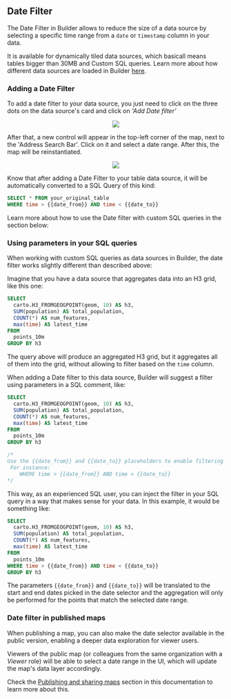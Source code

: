 ## Date Filter

The Date Filter in Builder allows to reduce the size of a data source by selecting a specific time range from a `date` or `timestamp` column in your data. 

It is available for dynamically tiled data sources, which basicall means tables bigger than 30MB and Custom SQL queries. Learn more about how different data sources are loaded in Builder [here](../performance-considerations).

### Adding a Date Filter

To add a date filter to your data source, you just need to click on the three dots on the data source's card and click on _'Add Date filter'_

 <p align="center">
  <img src="/img/cloud-native-workspace/maps/date-filter-add.png" />
</p>


After that, a new control will appear in the top-left corner of the map, next to the 'Address Search Bar'. Click on it and select a date range. After this, the map will be reinstantiated. 

 <p align="center">
  <img src="/img/cloud-native-workspace/maps/date-filter-picker.png" />
</p>


Know that after adding a Date Filter to your table data source, it will be automatically converted to a SQL Query of this kind: 

```sql
SELECT * FROM your_original_table
WHERE time > {{date_from}} AND time < {{date_to}}
```

Learn more about how to use the Date filter with custom SQL queries in the section below:


### Using parameters in your SQL queries

When working with custom SQL queries as data sources in Builder, the date filter works slightly different than described above: 

Imagine that you have a data source that aggregates data into an H3 grid, like this one: 

```sql
SELECT 
  carto.H3_FROMGEOGPOINT(geom, 10) AS h3,
  SUM(population) AS total_population,
  COUNT(*) AS num_features, 
  max(time) AS latest_time
FROM 
  points_10m
GROUP BY h3
```

The query above will produce an aggregated H3 grid, but it aggregates all of them into the grid, without allowing to filter based on the `time` column. 

When adding a Date filter to this data source, Builder will suggest a filter using parameters in a SQL comment, like:

```sql
SELECT 
  carto.H3_FROMGEOGPOINT(geom, 10) AS h3,
  SUM(population) AS total_population,
  COUNT(*) AS num_features,
  max(time) AS latest_time
FROM 
  points_10m
GROUP BY h3

/*
Use the {{date_from}} and {{date_to}} placeholders to enable filtering using the Date Picker control.
 For instance:
	WHERE time > {{date_from}} AND time < {{date_to}}
*/
```

This way, as an experienced SQL user, you can inject the filter in your SQL query in a way that makes sense for your data. In this example, it would be something like: 

```sql
SELECT 
  carto.H3_FROMGEOGPOINT(geom, 10) AS h3,
  SUM(population) AS total_population,
  COUNT(*) AS num_features,
  max(time) AS latest_time
FROM 
  points_10m
WHERE time > {{date_from}} AND time < {{date_to}}
GROUP BY h3
```

The parameters `{{date_from}}` and `{{date_to}}` will be translated to the start and end dates picked in the date selector and the aggregation will only be performed for the points that match the selected date range.

### Date filter in published maps

When publishing a map, you can also make the date selector available in the public version, enabling a deeper data exploration for viewer users.

Viewers of the public map (or colleagues from the same organization with a _Viewer_ role) will be able to select a date range in the UI, which will update the map's data layer accordingly. 

Check the [Publishing and sharing maps](../publishing-and-sharing-maps/#publishing-options) section in this documentation to learn more about this.

